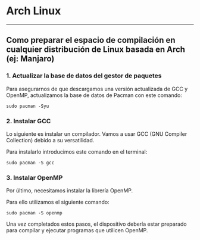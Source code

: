 # Arch Linux

---
  Como preparar el espacio de compilación en cualquier distribución de Linux
  basada en Arch (ej: Manjaro)
---


### 1. Actualizar la base de datos del gestor de paquetes

Para asegurarnos de que descargamos una versión actualizada de GCC y OpenMP, actualizamos la base de datos de Pacman con este comando:

```shell
sudo pacman -Syu
```

### 2. Instalar GCC

Lo siguiente es instalar un compilador. Vamos a usar GCC (GNU Compiler Collection) debido a su versatilidad.

Para instalarlo introducimos este comando en el terminal:

```shell
sudo pacman -S gcc
```

### 3. Instalar OpenMP

Por último, necesitamos instalar la librería OpenMP.

Para ello utilizamos el siguiente comando:

```shell
sudo pacman -S openmp
```

Una vez completados estos pasos, el dispositivo debería estar preparado para compilar y ejecutar programas que utilicen OpenMP.
